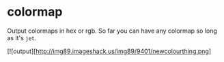 # colormap

Output colormaps in hex or rgb. So far you can have any colormap so long as it's `jet`.

[![output][http://img89.imageshack.us/img89/9401/newcolourthing.png]
